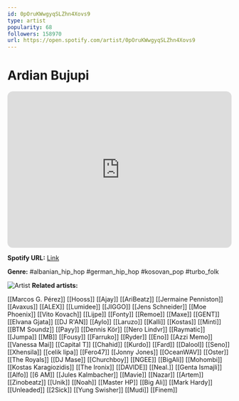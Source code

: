 ```yaml
---
id: 0pOruKWwgyqSLZhn4Xovs9
type: artist
popularity: 68
followers: 158970
url: https://open.spotify.com/artist/0pOruKWwgyqSLZhn4Xovs9
---
```

# Ardian Bujupi

<iframe style="border-radius:12px" src="https://open.spotify.com/embed/artist/0pOruKWwgyqSLZhn4Xovs9" width="100%" height="352" frameBorder="0" allowfullscreen="" allow="autoplay; clipboard-write; encrypted-media; fullscreen; picture-in-picture" loading="lazy"></iframe>

**Spotify URL:** [Link](https://open.spotify.com/artist/0pOruKWwgyqSLZhn4Xovs9)

**Genre:**  #albanian_hip_hop #german_hip_hop #kosovan_pop #turbo_folk

![Artist](https://i.scdn.co/image/ab6761610000e5ebda0ffed49e3feae54c0bb7bd)
**Related artists:**

[[Marcos G. Pérez]]
[[Hooss]]
[[Ajay]]
[[AriBeatz]]
[[Jermaine Penniston]]
[[Avaxus]]
[[ALEX]]
[[Lumidee]]
[[JIGGO]]
[[Jens Schneider]]
[[Moe Phoenix]]
[[Vito Kovach]]
[[Lijpe]]
[[Fonty]]
[[Remoe]]
[[Maxe]]
[[GENT]]
[[Elvana Gjata]]
[[DJ R'AN]]
[[Aylo]]
[[Laruzo]]
[[Kalli]]
[[Kostas]]
[[Minti]]
[[BTM Soundz]]
[[Payy]]
[[Dennis Kör]]
[[Nero Lindvr]]
[[Raymatic]]
[[Jumpa]]
[[MB]]
[[Fousy]]
[[Farruko]]
[[Ryder]]
[[Eno]]
[[Azzi Memo]]
[[Vanessa Mai]]
[[Capital T]]
[[Chahid]]
[[Kurdo]]
[[Fard]]
[[Dalool]]
[[Seno]]
[[Xhensila]]
[[celik lipa]]
[[Fero47]]
[[Jonny Jones]]
[[OceanWAV]]
[[Oster]]
[[The Royals]]
[[DJ Mase]]
[[Churchboy]]
[[NGEE]]
[[BigAli]]
[[Mohombi]]
[[Kostas Karagiozidis]]
[[The Ironix]]
[[DAVIDE]]
[[Neal.]]
[[Genta Ismajli]]
[[Alfo]]
[[6 AM]]
[[Jules Kalmbacher]]
[[Mavie]]
[[Nazar]]
[[Artem]]
[[Zinobeatz]]
[[Unik]]
[[Noah]]
[[Master HP]]
[[Big Ali]]
[[Mark Hardy]]
[[Unleaded]]
[[2Sick]]
[[Yung Swisher]]
[[Mudi]]
[[Finem]]
